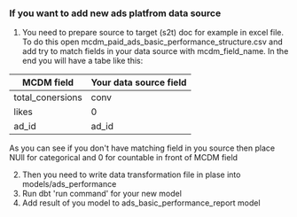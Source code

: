 ### If you want to add new ads platfrom  data source
1. You need to prepare source to target (s2t) doc for example in excel file.
To do this open mcdm_paid_ads_basic_performance_structure.csv and add try to match fields in your data source with mcdm_field_name.
In the end you will have a tabe like this:

| MCDM field            | Your data source field |
|------------------|-------|
| total_conersions | conv  |
| likes            | 0     |
| ad_id            | ad_id |
As you can see if you don't have matching field in you source then place NUll for categorical and 0 for countable in front of MCDM field

2. Then you need to write data transformation file in plase into models/ads_performance
3. Run dbt 'run command' for your new model
4. Add result of you model to ads_basic_performance_report model 

